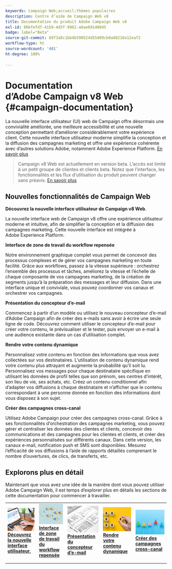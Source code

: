 ```yaml
---
keywords: Campaign Web;accueil;thèmes populaires
description: Centre d’aide de Campaign Web v8
title: Documentation du produit Adobe Campaign Web v8
exl-id: 86bfefdf-41b9-4d3f-9962-a6ae69140845
badge: label="Beta"
source-git-commit: 6973a8c1bb4b590524d55d09cb0a88216e12eaf2
workflow-type: ht
source-wordcount: '481'
ht-degree: 100%

---
```


# Documentation d’Adobe Campaign v8 Web {#campaign-documentation}

<!--![](assets/do-not-localize/banner-documentationv8.png)-->

La nouvelle interface utilisateur (UI) web de Campaign offre désormais une convivialité améliorée, une meilleure accessibilité et une nouvelle conception permettant d’améliorer considérablement votre expérience client. Cette nouvelle interface utilisateur moderne simplifie la conception et la diffusion des campagnes marketing et offre une expérience cohérente avec d’autres solutions Adobe, notamment Adobe Experience Platform. [En savoir plus](get-started/get-started.md)

>Campaign v8 Web est actuellement en version beta. L’accès est limité à un petit groupe de clientes et clients beta. Notez que l’interface, les fonctionnalités et les flux d’utilisation du produit peuvent changer sans préavis. [En savoir plus](rn/whats-new.md)

## Nouvelles fonctionnalités de Campaign Web

**Découvrez la nouvelle interface utilisateur de Campaign v8 Web**.

La nouvelle interface web de Campaign v8 offre une expérience utilisateur moderne et intuitive, afin de simplifier la conception et la diffusion des campagnes marketing. Cette nouvelle interface est intégrée à Adobe Experience Platform.

**Interface de zone de travail du workflow repensée**

Notre environnement graphique complet vous permet de concevoir des processus complexes et de gérer vos campagnes marketing en toute facilité. Grâce aux workflows, passez à la vitesse supérieure : orchestrez l’ensemble des processus et tâches, améliorez la vitesse et l’échelle de chaque composante de vos campagnes marketing, de la création de segments jusqu’à la préparation des messages et leur diffusion. Dans une interface unique et conviviale, vous pouvez coordonner vos canaux et orchestrer vos campagnes.

**Présentation du concepteur d’e-mail**

Commencez à partir d’un modèle ou utilisez le nouveau concepteur d’e-mail d’Adobe Campaign afin de créer des e-mails sans avoir à écrire une seule ligne de code. Découvrez comment utiliser le concepteur d’e-mail pour créer votre contenu, le prévisualiser et le tester, puis envoyer un e-mail à une audience existante dans un cas d’utilisation complet.

**Rendre votre contenu dynamique**

Personnalisez votre contenu en fonction des informations que vous avez collectées sur vos destinataires. L’utilisation de contenu dynamique rend votre contenu plus attrayant et augmente la probabilité qu’il soit lu. Personnalisez vos messages pour chaque destinataire spécifique en utilisant les données de profil telles que son prénom, ses centres d’intérêt, son lieu de vie, ses achats, etc. Créez un contenu conditionnel afin d’adapter vos diffusions à chaque destinataire et n’afficher que le contenu correspondant à une personne donnée en fonction des informations dont vous disposez à son sujet.

**Créer des campagnes cross-canal**

Utilisez Adobe Campaign pour créer des campagnes cross-canal. Grâce à ses fonctionnalités d’orchestration des campagnes marketing, vous pouvez gérer et centraliser les données des clientes et clients, concevoir des communications et des campagnes pour les clientes et clients, et créer des expériences personnalisées sur différents canaux. Dans cette version, les canaux e-mail, notification push et SMS sont disponibles. Mesurez l’efficacité de vos diffusions à l’aide de rapports détaillés comprenant le nombre d’ouvertures, de clics, de transferts, etc.

## Explorons plus en détail

Maintenant que vous avez une idée de la manière dont vous pouvez utiliser Adobe Campaign Web, il est temps d’explorer plus en détails les sections de cette documentation pour commencer à travailler.

<table style="table-layout:fixed"><tr style="border: 0;">
<td>
<a href="get-started/user-interface.md">
<img alt="Nouvelle interface utilisateur" src="assets/do-not-localize/menu-ui.jpeg">
</a>
<div><a href="get-started/user-interface.md"><strong>Découvrez la nouvelle interface utilisateur</strong>.
</div>
<p>
</td>
<td>
<a href="workflows/gs-workflows.md">
<img alt="Validation" src="assets/do-not-localize/menu-workflows.jpeg">
</a>
<div>
<a href="workflows/gs-workflows.md"><strong>Interface de zone de travail du workflow repensée</strong></a>
</div>
<p>
</td>
<td>
<a href="content/get-started-email-designer.md">
<img alt="Peu fréquent" src="assets/do-not-localize/menu-design.jpg">
</a>
<div>
<a href="content/get-started-email-designer.md"><strong>Présentation du concepteur d’e-mail</strong></a>
</div>
<p></td>
<td>
<a href="personalization/gs-personalization.md">
<img alt="Audiences" src="assets/do-not-localize/menu-dynamic.jpg">
</a>
<div>
<a href="personalization/gs-personalization.md"><strong>Rendre votre contenu dynamique</strong></a>
</div>
<p>
</td>
<td>
<a href="campaigns/gs-campaigns.md">
<img alt="Validation" src="assets/do-not-localize/menu-campaign.jpeg">
</a>
<div>
<a href="campaigns/gs-campaigns.md"><strong>Créer des campagnes cross-canal</strong></a>
</div>
<p>
</td>
</tr></table>

<!--
<table style="table-layout:fixed">
<tr style="border: 0;"><td width="30%"><a href="get-started/user-interface.md">
<img alt="new UI" src="assets/do-not-localize/menu-ui.jpeg" width="150px">
</a></td><td>Discover Campaign Web new user interface, latest improvements, key capabilities. Learn how to use them to build cross-channel campaigns for your audiences. With its user-friendly features, Campaign helps you streamline personalized cross-channel campaign creation process, drive results, and gain a competitive edge.</td></tr>
<tr style="border: 0;"><td width="30%"><a href="get-started/user-interface.md">
<img alt="new UI" src="assets/do-not-localize/menu-workflows.jpeg" width="150px">
</a></td><td>Our comprehensive graphical canvas makes it easy for you to design processes such as segmentation, campaign execution, and more. With this advanced tool at your fingertips, you can streamline your workflow and elevate your campaigns.</td></tr>
<tr style="border: 0;"><td width="30%"><a href="get-started/user-interface.md">
<img alt="new UI" src="assets/do-not-localize/menu-design.jpg" width="150px">
</a></td><td>Start from a template, or use Adobe Campaign's new Email Designer to create emails without having to write a single line of code. Learn how to use the Email Designer to create your content, preview and test it, and send an email to an existing audience in an end-to-end use case.</td></tr>
<tr style="border: 0;"><td width="30%"><a href="get-started/user-interface.md">
<img alt="new UI" src="assets/do-not-localize/menu-dynamic.jpg" width="150px">
</a></td><td>Create conditional content to define dynamic personalization based on the recipient's profile, automatically replacing text blocks and images when certain conditions are met. This feature can take your campaigns to new heights and deliver highly targeted, personalized experiences to your audience</td></tr>
<tr style="border: 0;"><td width="30%"><a href="get-started/user-interface.md">
<img alt="new UI" src="assets/do-not-localize/menu-campaign.jpeg" width="150px">
</a></td><td>Adobe Campaign capabilities help you manage centralized customer data, design customer communications and campaigns, and create personalized experiences across different channels: Email, Push and SMS.</td></tr>
</table>
-->









